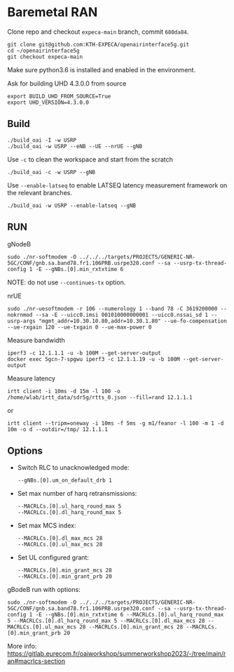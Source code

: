 # Baremetal RAN

Clone repo and checkout `expeca-main` branch, commit `680da84`.
```
git clone git@github.com:KTH-EXPECA/openairinterface5g.git
cd ~/openairinterface5g
git checkout expeca-main
```

Make sure python3.6 is installed and enabled in the environment.

Ask for building UHD 4.3.0.0 from source
```
export BUILD_UHD_FROM_SOURCE=True
export UHD_VERSION=4.3.0.0
```

## Build
```
./build_oai -I -w USRP
./build_oai -w USRP --eNB --UE --nrUE --gNB
```
Use `-c` to clean the workspace and start from the scratch
```
./build_oai -c -w USRP --gNB
```
Use `--enable-latseq` to enable LATSEQ latency measurement framework on the relevant branches.
```
./build_oai -w USRP --enable-latseq --gNB
```

## RUN

gNodeB
```
sudo ./nr-softmodem -O ../../../targets/PROJECTS/GENERIC-NR-5GC/CONF/gnb.sa.band78.fr1.106PRB.usrpe320.conf --sa --usrp-tx-thread-config 1 -E --gNBs.[0].min_rxtxtime 6
```

NOTE: do not use `--continues-tx` option.

nrUE
```
sudo ./nr-uesoftmodem -r 106 --numerology 1 --band 78 -C 3619200000 --nokrnmod --sa -E --uicc0.imsi 001010000000001 --uicc0.nssai_sd 1 --usrp-args "mgmt_addr=10.30.10.80,addr=10.30.1.80" --ue-fo-compensation --ue-rxgain 120 --ue-txgain 0 --ue-max-power 0
```

Measure bandwidth
```
iperf3 -c 12.1.1.1 -u -b 100M --get-server-output
docker exec 5gcn-7-spgwu iperf3 -c 12.1.1.19 -u -b 100M --get-server-output
```

Measure latency
```
irtt client -i 10ms -d 15m -l 100 -o /home/wlab/irtt_data/sdr5g/rtts_0.json --fill=rand 12.1.1.1
```
or 
```
irtt client --tripm=oneway -i 10ms -f 5ms -g m1/feanor -l 100 -m 1 -d 10m -o d --outdir=/tmp/ 12.1.1.1
```


## Options

* Switch RLC to unacknowledged mode:
  ```
  --gNBs.[0].um_on_default_drb 1
  ```
* Set max number of harq retransmissions:
  ```
  --MACRLCs.[0].ul_harq_round_max 5
  --MACRLCs.[0].dl_harq_round_max 5
  ```
* Set max MCS index:
  ```
  --MACRLCs.[0].dl_max_mcs 28
  --MACRLCs.[0].ul_max_mcs 28
  ```
* Set UL configured grant:
  ```
  --MACRLCs.[0].min_grant_mcs 28
  --MACRLCs.[0].min_grant_prb 20
  ```

gBodeB run with options:
```
sudo ./nr-softmodem -O ../../../targets/PROJECTS/GENERIC-NR-5GC/CONF/gnb.sa.band78.fr1.106PRB.usrpe320.conf --sa --usrp-tx-thread-config 1 -E --gNBs.[0].min_rxtxtime 6 --MACRLCs.[0].ul_harq_round_max 5 --MACRLCs.[0].dl_harq_round_max 5 --MACRLCs.[0].dl_max_mcs 28 --MACRLCs.[0].ul_max_mcs 28 --MACRLCs.[0].min_grant_mcs 28 --MACRLCs.[0].min_grant_prb 20
```

More info: https://gitlab.eurecom.fr/oaiworkshop/summerworkshop2023/-/tree/main/ran#macrlcs-section

